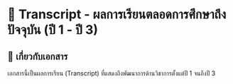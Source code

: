 # 📜 Transcript - ผลการเรียนตลอดการศึกษาถึงปัจจุบัน (ปี 1 - ปี 3)

## 🎯 เกี่ยวกับเอกสาร
เอกสารนี้เป็นผลการเรียน (Transcript) ที่แสดงถึงพัฒนาการด้านวิชาการตั้งแต่ปี 1 จนถึงปี 3 

